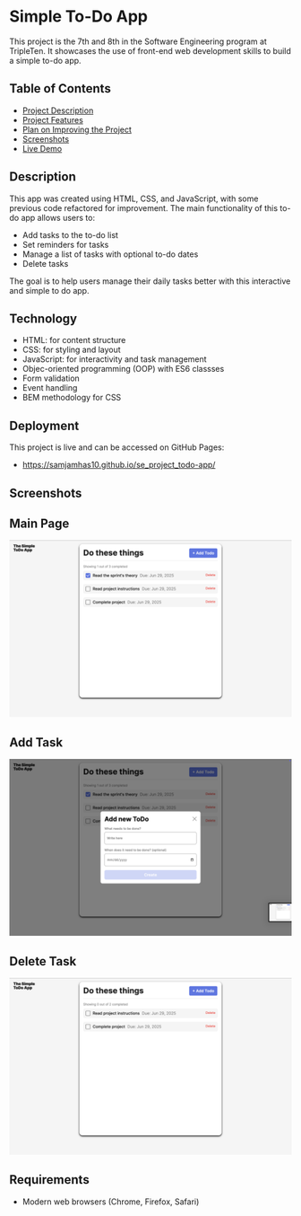 # Simple To-Do App

This project is the 7th and 8th in the Software Engineering program at TripleTen. It showcases the use of front-end web development skills to build a simple to-do app.

## Table of Contents

- [Project Description](#project-description)
- [Project Features](#project-features)
- [Plan on Improving the Project](#plan-on-improving-the-project)
- [Screenshots](#screenshots)
- [Live Demo](#live-demo)

## Description

This app was created using HTML, CSS, and JavaScript, with some previous code refactored for improvement. The main functionality of this to-do app allows users to:

- Add tasks to the to-do list
- Set reminders for tasks
- Manage a list of tasks with optional to-do dates
- Delete tasks

The goal is to help users manage their daily tasks better with this interactive and simple to do app.

## Technology

- HTML: for content structure
- CSS: for styling and layout
- JavaScript: for interactivity and task management
- Objec-oriented programming (OOP) with ES6 classses
- Form validation
- Event handling 
- BEM methodology for CSS

## Deployment

This project is live and can be accessed on GitHub Pages:

- https://samjamhas10.github.io/se_project_todo-app/

## Screenshots

## Main Page

![Main Screenshot](main.png)

## Add Task

![Add Screenshot](add-task.png)

## Delete Task

![Delete Screenshot](delete-task.png)

## Requirements

- Modern web browsers (Chrome, Firefox, Safari)
